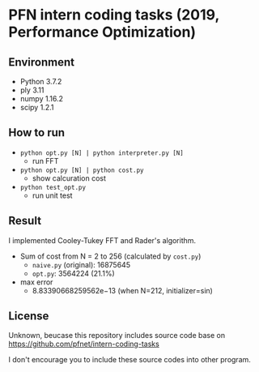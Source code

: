 # PFN intern coding tasks (2019, Performance Optimization)

## Environment

- Python 3.7.2
- ply 3.11
- numpy 1.16.2
- scipy 1.2.1

## How to run

- `python opt.py [N] | python interpreter.py [N]`
  - run FFT
- `python opt.py [N] | python cost.py`
  - show calcuration cost
- `python test_opt.py`
  - run unit test

## Result

I implemented Cooley-Tukey FFT and Rader's algorithm.

- Sum of cost from N = 2 to 256 (calculated by `cost.py`)
  - `naive.py` (original): 16875645
  - `opt.py`: 3564224 (21.1%)
- max error
  - 8.83390668259562e−13 (when N=212, initializer=sin)

## License

Unknown, beucase this repository includes source code base on https://github.com/pfnet/intern-coding-tasks

I don't encourage you to include these source codes into other program.
